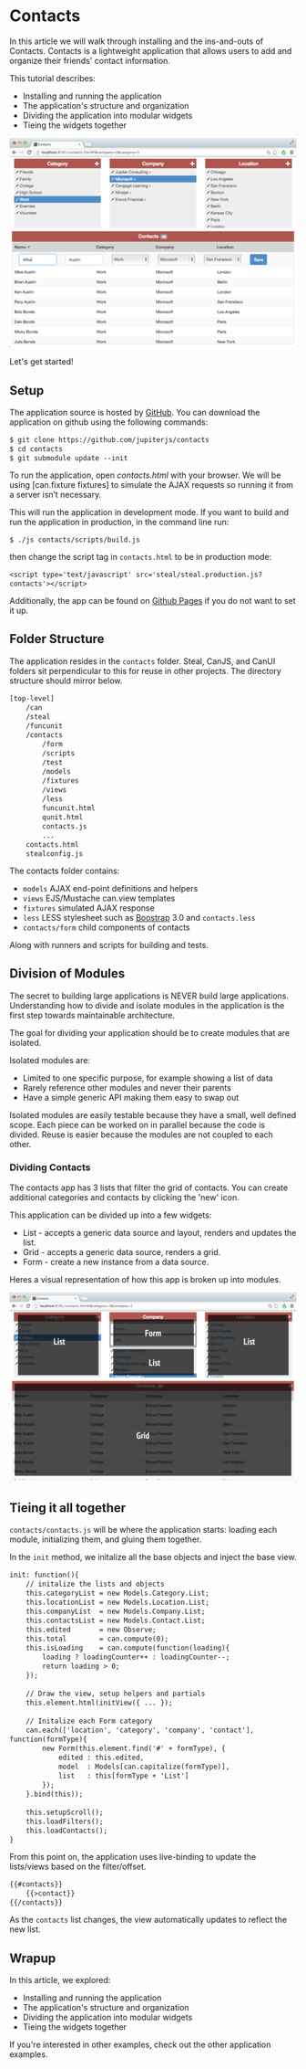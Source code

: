 Contacts
====


In this article we will walk through installing and the ins-and-outs of Contacts. Contacts is a lightweight application that allows users to add and organize their friends' contact information.

This tutorial describes:

- Installing and running the application
- The application's structure and organization
- Dividing the application into modular widgets
- Tieing the widgets together

![preview](images/contacts_preview.png)

Let's get started!

## Setup

The application source is hosted by [GitHub](https://github.com/bitovi/contacts). You can download the application on github using the following commands:

    $ git clone https://github.com/jupiterjs/contacts
    $ cd contacts
    $ git submodule update --init

To run the application, open _contacts.html_ with your browser.  We will be using [can.fixture fixtures] to simulate the AJAX requests so running it from a server isn’t necessary.

This will run the application in development mode.  If you want to build and run the application in production, in the command line run:

	$ ./js contacts/scripts/build.js

then change the script tag in `contacts.html` to be in production mode:

	<script type='text/javascript' src='steal/steal.production.js?contacts'></script>
	
Additionally, the app can be found on [Github Pages](http://bitovi.github.io/contacts/) if you do not want to set it up.

## Folder Structure

The application resides in the `contacts` folder.  Steal, CanJS, and CanUI folders sit perpendicular to this for reuse in other projects.  The directory structure should mirror below.

	[top-level]
  		/can 
  		/steal 
  		/funcunit
  		/contacts
  			/form
    		/scripts 
    		/test 
			/models 
			/fixtures 
			/views 
			/less
    		funcunit.html 
    		qunit.html 
    		contacts.js
    		...
		contacts.html
		stealconfig.js

The contacts folder contains: 

- `models` AJAX end-point definitions and helpers
- `views` EJS/Mustache can.view templates
- `fixtures` simulated AJAX response
- `less` LESS stylesheet such as [Boostrap](http://twitter.github.io/bootstrap/) 3.0 and `contacts.less`
- `contacts/form` child components of contacts

Along with runners and scripts for building and tests.

## Division of Modules

The secret to building large applications is NEVER build large applications. Understanding how to divide and isolate modules in the application is the first step towards maintainable architecture.

The goal for dividing your application should be to create modules that are isolated.

Isolated modules are:

- Limited to one specific purpose, for example showing a list of data
- Rarely reference other modules and never their parents
- Have a simple generic API making them easy to swap out

Isolated modules are easily testable because they have a small, well defined scope.  Each piece can be worked on in parallel because the code is divided.  Reuse is easier because the modules are not coupled to each other.

### Dividing Contacts

The contacts app has 3 lists that filter the grid of contacts.  You can create additional categories and contacts by clicking the 'new' icon.
	
This application can be divided up into a few widgets:

* List - accepts a generic data source and layout, renders and updates the list.
* Grid - accepts a generic data source, renders a grid.
* Form - create a new instance from a data source.

Heres a visual representation of how this app is broken up into modules.

![preview](images/contacts_design.png)

## Tieing it all together

`contacts/contacts.js` will be where the application starts: loading each module, initializing them, and gluing them together.

In the `init` method, we initalize all the base objects and inject the base view.

	init: function(){
		// initalize the lists and objects
		this.categoryList = new Models.Category.List;
		this.locationList = new Models.Location.List;
		this.companyList  = new Models.Company.List;
		this.contactsList = new Models.Contact.List;
		this.edited       = new Observe;
		this.total        = can.compute(0);
		this.isLoading    = can.compute(function(loading){
			loading ? loadingCounter++ : loadingCounter--;
			return loading > 0;
		});

		// Draw the view, setup helpers and partials
		this.element.html(initView({ ... });

		// Initalize each Form category
		can.each(['location', 'category', 'company', 'contact'], function(formType){
			new Form(this.element.find('#' + formType), {
				edited : this.edited,
				model  : Models[can.capitalize(formType)],
				list   : this[formType + 'List']
			});
		}.bind(this));

		this.setupScroll();
		this.loadFilters();
		this.loadContacts();
	}

From this point on, the application uses live-binding to update the lists/views based on the filter/offset.

	{{#contacts}}
		{{>contact}}
	{{/contacts}}

As the `contacts` list changes, the view automatically updates to reflect the new list.

## Wrapup

In this article, we explored:

- Installing and running the application
- The application's structure and organization
- Dividing the application into modular widgets
- Tieing the widgets together

If you're interested in other examples, check out the other application examples.
